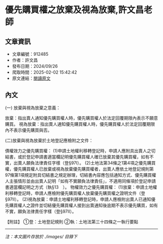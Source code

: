 # 優先購買權之放棄及視為放棄,許文昌老師

## 文章資訊
- 文章編號：912485
- 作者：許文昌
- 發布日期：2024/09/26
- 爬取時間：2025-02-02 15:42:42
- 原文連結：[閱讀原文](https://real-estate.get.com.tw/Columns/detail.aspx?no=912485)

## 內文
(一)	放棄與視為放棄之意義：

放棄：指出賣人通知優先購買權人時，優先購買權人於法定回覆期限內表示不願意購買。
視為放棄：指出賣人通知優先購買權人時，優先購買權人於法定回覆期限內不表示優先購買與否。

 (二)放棄與視為放棄於土地登記應檢附之文件：

債權效力之優先購買權： (1)申請土地權利移轉登記時，申請人應附具出賣人之切結書，或於登記申請書適當欄記明優先購買權人確已放棄其優先購買權，如有不實，出賣人願負法律責任字樣（登§97I）。 (2)土地法第34條之1第4項之優先購買權，優先購買權人已放棄或視為放棄優先購買權者，出賣人應依土地登記規則第97條第1項規定附具切結書之規定辦理，切結書內容應包括通知方式、優先購買權人主張情形並由出賣人記明「如有不實願負法律責任」，不適用同條項於登記申請書適當欄記明之方式（執§13　）。
物權效力之優先購買權： (1)放棄：申請土地權利移轉登記時，申請人應檢附優先購買權人放棄優先購買權之證明文件（登§97II）。 (2)視為放棄：申請土地權利移轉登記時，申請人應檢附出賣人已通知優先購買權人之證件並切結優先購買權人接到出賣通知後逾期不表示優先購買，如有不實，願負法律責任字樣（登§97II）。


【附註】 ①登：土地登記規則 ②執：土地法第三十四條之一執行要點

---
*注：本文圖片存放於 ./images/ 目錄下*
